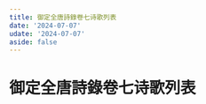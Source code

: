 ```yaml
---
title: 御定全唐詩錄卷七诗歌列表
date: '2024-07-07'
udate: '2024-07-07'
aside: false
---
```

# 御定全唐詩錄卷七诗歌列表

<PoemList :list="poems" :authorMap="authorMap" :chapternum="7" />

<script setup>
const chapter = '卷七';
import poems from '/data/qtsl/卷七/poems.json'
import authorMap from '/data/qtsl/卷七/author.json'
</script>
